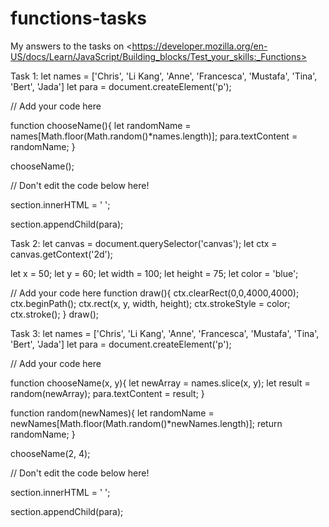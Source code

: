 # functions-tasks
My answers to the tasks on &lt;https://developer.mozilla.org/en-US/docs/Learn/JavaScript/Building_blocks/Test_your_skills:_Functions>


Task 1:
let names = ['Chris', 'Li Kang', 'Anne', 'Francesca', 'Mustafa', 'Tina', 'Bert', 'Jada']
let para = document.createElement('p');

// Add your code here

function chooseName(){
  let randomName = names[Math.floor(Math.random()*names.length)];
  para.textContent = randomName;
}

chooseName();

// Don't edit the code below here!

section.innerHTML = ' ';

section.appendChild(para);
    
    
Task 2:
let canvas = document.querySelector('canvas');
let ctx = canvas.getContext('2d');

let x = 50;
let y = 60;
let width = 100;
let height = 75;
let color = 'blue';

// Add your code here
function draw(){
  ctx.clearRect(0,0,4000,4000);
  ctx.beginPath();
  ctx.rect(x, y, width, height);
  ctx.strokeStyle = color;
  ctx.stroke();
}
draw();
    
Task 3:
let names = ['Chris', 'Li Kang', 'Anne', 'Francesca', 'Mustafa', 'Tina', 'Bert', 'Jada']
let para = document.createElement('p');

// Add your code here

function chooseName(x, y){
  let newArray = names.slice(x, y);
  let result = random(newArray);
  para.textContent = result;
}

function random(newNames){
  let randomName = newNames[Math.floor(Math.random()*newNames.length)];
  return randomName;
}

chooseName(2, 4);

// Don't edit the code below here!

section.innerHTML = ' ';

section.appendChild(para);
    
